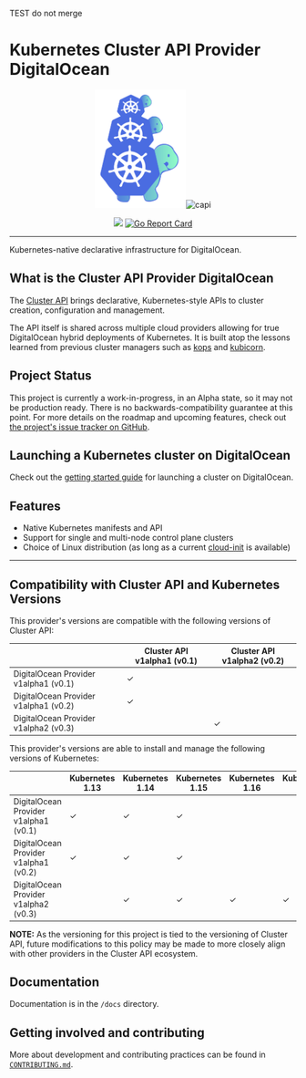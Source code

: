 TEST do not merge
# Kubernetes Cluster API Provider DigitalOcean

<p align="center"><img alt="capi" src="https://github.com/kubernetes-sigs/cluster-api/raw/master/docs/book/src/images/introduction.png" width="160x" /><img alt="capi" src="https://upload.wikimedia.org/wikipedia/commons/f/ff/DigitalOcean_logo.svg" width="192x" /></p>
<p align="center">
<!-- prow build badge, godoc, and go report card-->
</a> <a href="https://godoc.org/sigs.k8s.io/cluster-api-provider-digitalocean"><img src="https://godoc.org/sigs.k8s.io/cluster-api-provider-digitalocean?status.svg"></a> <a href="https://goreportcard.com/report/sigs.k8s.io/cluster-api-provider-digitalocean"><img alt="Go Report Card" src="https://goreportcard.com/badge/sigs.k8s.io/cluster-api-provider-digitalocean" /></a></p>

------

Kubernetes-native declarative infrastructure for DigitalOcean.

## What is the Cluster API Provider DigitalOcean

The [Cluster API][cluster_api] brings
declarative, Kubernetes-style APIs to cluster creation, configuration and
management.

The API itself is shared across multiple cloud providers allowing for true DigitalOcean
hybrid deployments of Kubernetes. It is built atop the lessons learned from
previous cluster managers such as [kops][kops] and
[kubicorn][kubicorn].

## Project Status

This project is currently a work-in-progress, in an Alpha state, so it may not be production ready. There is no backwards-compatibility guarantee at this point. For more details on the roadmap and upcoming features, check out [the project's issue tracker on GitHub][issue].

## Launching a Kubernetes cluster on DigitalOcean

Check out the [getting started guide](./docs/getting-started.md) for launching a cluster on DigitalOcean.

## Features

- Native Kubernetes manifests and API
- Support for single and multi-node control plane clusters
- Choice of Linux distribution (as long as a current [cloud-init](https://cloudinit.readthedocs.io/en/latest/topics/examples.html) is available)

------

## Compatibility with Cluster API and Kubernetes Versions

This provider's versions are compatible with the following versions of Cluster API:

||Cluster API v1alpha1 (v0.1)|Cluster API v1alpha2 (v0.2)|
|-|-|-|
|DigitalOcean Provider v1alpha1 (v0.1)|✓|||
|DigitalOcean Provider v1alpha1 (v0.2)|✓|||
|DigitalOcean Provider v1alpha2 (v0.3)||✓||

This provider's versions are able to install and manage the following versions of Kubernetes:

||Kubernetes 1.13|Kubernetes 1.14|Kubernetes 1.15|Kubernetes 1.16|Kubernetes 1.17|
|-|-|-|-|-|-|
|DigitalOcean Provider v1alpha1 (v0.1)|✓|✓|✓||||
|DigitalOcean Provider v1alpha1 (v0.2)|✓|✓|✓||||
|DigitalOcean Provider v1alpha2 (v0.3)||✓|✓|✓|✓||

**NOTE:** As the versioning for this project is tied to the versioning of Cluster API, future modifications to this policy may be made to more closely align with other providers in the Cluster API ecosystem.


## Documentation

Documentation is in the `/docs` directory.

## Getting involved and contributing

More about development and contributing practices can be found in [`CONTRIBUTING.md`](./CONTRIBUTING.md).

<!-- References -->

[prow]: https://go.k8s.io/bot-commands
[issue]: https://github.com/kubernetes-sigs/cluster-api-provider-digitalocean/issues
[new_issue]: https://github.com/kubernetes-sigs/cluster-api-provider-digitalocean/issues/new
[good_first_issue]: https://github.com/kubernetes-sigs/cluster-api-provider-digitalocean/issues?q=is%3Aissue+is%3Aopen+sort%3Aupdated-desc+label%3A%22good+first+issue%22
[cluster_api]: https://github.com/kubernetes-sigs/cluster-api
[kops]: https://github.com/kubernetes/kops
[kubicorn]: http://kubicorn.io/
[tilt]: https://tilt.dev
[cluster_api_tilt]: https://master.cluster-api.sigs.k8s.io/developer/tilt.html